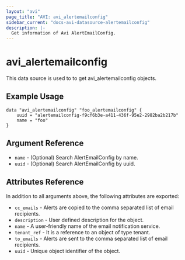 ```yaml
---
layout: "avi"
page_title: "AVI: avi_alertemailconfig"
sidebar_current: "docs-avi-datasource-alertemailconfig"
description: |-
  Get information of Avi AlertEmailConfig.
---
```


# avi_alertemailconfig

This data source is used to to get avi_alertemailconfig objects.

## Example Usage

```hcl
data "avi_alertemailconfig" "foo_alertemailconfig" {
    uuid = "alertemailconfig-f9cf6b3e-a411-436f-95e2-2982ba2b217b"
    name = "foo"
}
```

## Argument Reference

* `name` - (Optional) Search AlertEmailConfig by name.
* `uuid` - (Optional) Search AlertEmailConfig by uuid.

## Attributes Reference

In addition to all arguments above, the following attributes are exported:

* `cc_emails` - Alerts are copied to the comma separated list of  email recipients.
* `description` - User defined description for the object.
* `name` - A user-friendly name of the email notification service.
* `tenant_ref` - It is a reference to an object of type tenant.
* `to_emails` - Alerts are sent to the comma separated list of  email recipients.
* `uuid` - Unique object identifier of the object.


